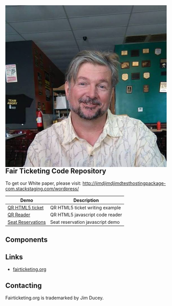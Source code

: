 <img align="right" src="https://github.com/jlducey/java-projects/blob/master/pigout.jpg"/>

## Fair Ticketing Code Repository
To get our White paper, please visit: http://jimdjimdjimdtesthostingpackage-com.stackstaging.com/wordpress/

| Demo                                                            | Description
| --------------------------------------------------------------- | -----------
| [QR HTML5 ticket](https://github.com/ftylitak/qzxing)           | QR HTML5 ticket writing example
| [QR Reader](https://github.com/ftylitak/qzxing)                 | QR HTML5 javascript code reader
| [Seat Reservations](https://github.com/ftylitak/qzxing)         | Seat reservation javascript demo


## Components


## Links

* [fairticketing.org](http://jimdjimdjimdtesthostingpackage-com.stackstaging.com/wordpress/)


## Contacting


Fairticketing.org is trademarked by Jim Ducey.

